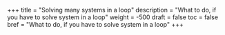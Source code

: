 +++
title = "Solving many systems in a loop"
description = "What to do, if you have to solve system in a loop"
weight = -500
draft = false
toc = false
bref =  "What to do, if you have to solve system in a loop"
+++
